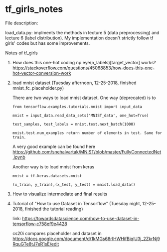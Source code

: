 # tf_girls_notes

File description:

load_data.py: implments the methods in lecture 5 (data preprocessing) and lecture 6 (label distribution). My implementation doesn't strictly follow tf girls' codes but has some improvements.

Notes of tf_girls

1. How does this one-hot coding np.eye(n_labels)[target_vector] works?
https://stackoverflow.com/questions/45068853/how-does-this-one-hot-vector-conversion-work

2. load mnist dataset (Tuesday afternoon, 12-25-2018, finished mnist_fc_placeholder.py)

    There are two ways to load mnist dataset. One way (deprecated) is to 

       from tensorflow.examples.tutorials.mnist import input_data
 
       mnist = input_data.read_data_sets('MNIST_data', one_hot=True)
 
       test_samples, test_labels = mnist.test.next_batch(1000)
       
       mnist.test.num_examples return number of elements in test. Same for train.
       
    A very good example can be found here https://github.com/snehalvartak/MNIST/blob/master/FullyConnectedNet.ipynb
 
    Another way is to load mnist from keras
 
       mnist = tf.keras.datasets.mnist
  
       (x_train, y_train),(x_test, y_test) = mnist.load_data()
 
 3. How to visualize intermediate and final results 
 
 4. Tutorial of "How to use Dataset in Tensorflow" (Tuesday night, 12-25-2018, finished the tutorial reading)
 
    link: https://towardsdatascience.com/how-to-use-dataset-in-tensorflow-c758ef9e4428
    
    cs20i compares placeholder and dataset in https://docs.google.com/document/d/1kMGs68rIHWHifBiqlU3j_2ZkrNj9RquGTe8tJ7eR1sE/edit
